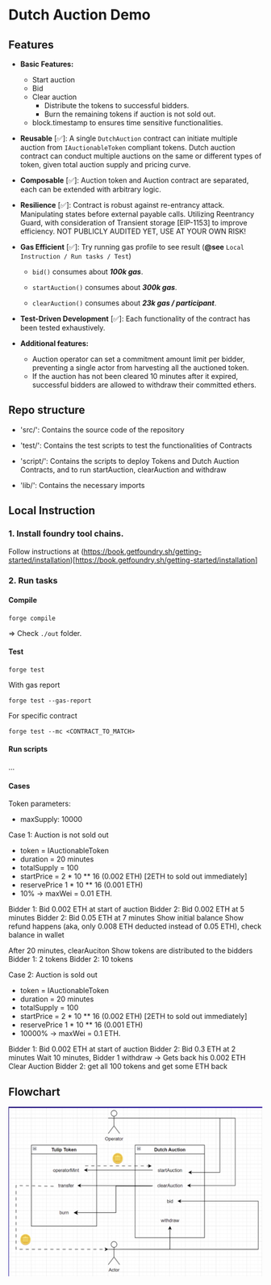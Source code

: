 # Dutch Auction Demo


## Features

+ **Basic Features:**  
    + Start auction
    + Bid
    + Clear auction
        + Distribute the tokens to successful bidders.
        + Burn the remaining tokens if auction is not sold out.
    + block.timestamp to ensures time sensitive functionalities.


+ **Reusable** [✅]: A single `DutchAuction` contract can initiate multiple auction from `IAuctionableToken` compliant tokens. Dutch auction contract can conduct multiple auctions on the same or different types of token, given total auction supply and pricing curve.

+ **Composable** [✅]: Auction token and Auction contract are separated, each can be extended with arbitrary logic.

+ **Resilience** [✅]: Contract is robust against re-entrancy attack. Manipulating states before external payable calls. Utilizing Reentrancy Guard, with consideration of Transient storage [EIP-1153] to improve efficiency. NOT PUBLICLY AUDITED YET, USE AT YOUR OWN RISK!

+ **Gas Efficient** [✅]: Try running gas profile to see result (**@see** `Local Instruction / Run tasks / Test`)

    + `bid()` consumes about _**100k gas**_.

    + `startAuction()` consumes about _**300k gas**_.

    + `clearAuction()` consumes about _**23k gas / participant**_.

+ **Test-Driven Development** [✅]: Each functionality of the contract has been tested exhaustively.

+ **Additional features:**
    + Auction operator can set a commitment amount limit per bidder, preventing a single actor from harvesting all the auctioned token.
    + If the auction has not been cleared 10 minutes after it expired, successful bidders are allowed to withdraw their committed ethers.



## Repo structure

+  'src/': Contains the source code of the repository

+  'test/': Contains the test scripts to test the functionalities of Contracts

+  'script/': Contains the scripts to deploy Tokens and Dutch Auction Contracts, and to run startAuction, clearAuction and withdraw

+  'lib/': Contains the necessary imports

## Local Instruction

### 1. Install foundry tool chains.

Follow instructions at (https://book.getfoundry.sh/getting-started/installation)[https://book.getfoundry.sh/getting-started/installation]

### 2. Run tasks

#### Compile 

```
forge compile
```

=> Check `./out` folder.

#### Test

```
forge test
```

With gas report 

```
forge test --gas-report
```

For specific contract

```
forge test --mc <CONTRACT_TO_MATCH>
```

#### Run scripts

...

#### Cases

Token parameters:
+ maxSupply: 10000


Case 1: Auction is not sold out
+ token = IAuctionableToken
+ duration = 20 minutes
+ totalSupply = 100
+ startPrice = 2 * 10 ** 16 (0.002 ETH) [2ETH to sold out immediately]
+ reservePrice 1 * 10 ** 16 (0.001 ETH)
+ 10% -> maxWei = 0.01  ETH.


Bidder 1: Bid 0.002 ETH at start of auction
Bidder 2: Bid 0.002 ETH at 5 minutes
Bidder 2: Bid 0.05 ETH at 7 minutes
Show initial balance
Show refund happens (aka, only 0.008 ETH deducted instead of 0.05 ETH), check balance in wallet

After 20 minutes, clearAuciton
Show tokens are distributed to the bidders
Bidder 1: 2 tokens
Bidder 2: 10 tokens

Case 2: Auction is sold out
+ token = IAuctionableToken
+ duration = 20 minutes
+ totalSupply = 100
+ startPrice = 2 * 10 ** 16 (0.002 ETH) [2ETH to sold out immediately]
+ reservePrice 1 * 10 ** 16 (0.001 ETH)
+ 10000% -> maxWei =  0.1 ETH.

Bidder 1: Bid 0.002 ETH at start of auction
Bidder 2: Bid 0.3 ETH at 2 minutes
Wait 10 minutes, Bidder 1 withdraw -> Gets back his 0.002 ETH
Clear Auction
Bidder 2: get all 100 tokens and get some ETH back

## Flowchart
![Dutch Auction Flowchart](./Dutch_Auction_Flowchart.png)